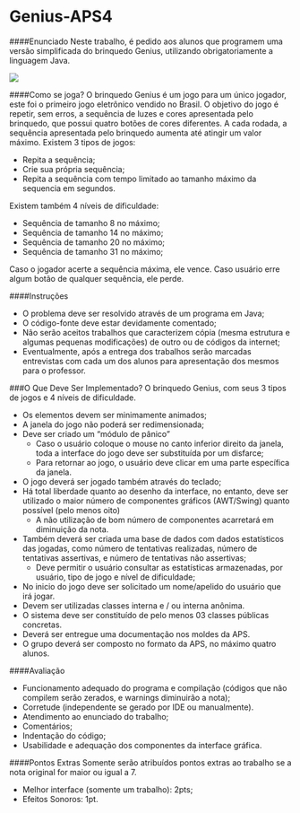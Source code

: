 # Genius-APS4

####Enunciado
Neste trabalho, é pedido aos alunos que programem uma versão simplificada do brinquedo Genius, utilizando obrigatoriamente a linguagem Java.

![](http://thumbs.buscape.com.br/jogos-diversos/estrela-genius_200x200-PU68158_1.jpg)

####Como se joga?
O brinquedo Genius é um jogo para um único jogador, este foi o primeiro jogo eletrônico vendido no Brasil. O objetivo do jogo é repetir, sem erros, a sequência de luzes e cores apresentada pelo brinquedo, que possui quatro botões de cores diferentes. A cada rodada, a sequência apresentada pelo brinquedo aumenta até atingir um valor máximo. Existem 3 tipos de jogos:  
* Repita a sequência;
* Crie sua própria sequência;
* Repita a sequência com tempo limitado ao tamanho máximo da sequencia em segundos.  

Existem também 4 níveis de dificuldade:
* Sequência de tamanho 8 no máximo;
* Sequência de tamanho 14 no máximo;
* Sequência de tamanho 20 no máximo;
* Sequência de tamanho 31 no máximo;

Caso o jogador acerte a sequência máxima, ele vence. Caso usuário erre algum botão de qualquer sequência, ele perde.

####Instruções
* O problema deve ser resolvido através de um programa em Java;
* O código-fonte deve estar devidamente comentado;
* Não serão aceitos trabalhos que caracterizem cópia (mesma estrutura e algumas pequenas modificações) de outro ou de códigos da internet;
* Eventualmente, após a entrega dos trabalhos serão marcadas entrevistas com cada um dos alunos para apresentação dos mesmos para o professor.

###O Que Deve Ser Implementado?
O brinquedo Genius, com seus 3 tipos de jogos e 4 níveis de dificuldade.
* Os elementos devem ser minimamente animados;
* A janela do jogo não poderá ser redimensionada;
* Deve ser criado um “módulo de pânico”
	* Caso o usuário coloque o mouse no canto inferior direito da janela, toda a interface do jogo deve ser substituída por um disfarce;
	* Para retornar ao jogo, o usuário deve clicar em uma parte específica da janela.
* O jogo deverá ser jogado também através do teclado;
* Há total liberdade quanto ao desenho da interface, no entanto, deve ser utilizado o maior número de componentes gráficos (AWT/Swing) quanto possível (pelo menos oito)
	* A não utilização de bom número de componentes acarretará em diminuição da nota.
* Também deverá ser criada uma base de dados com dados estatísticos das jogadas, como número de tentativas realizadas, número de tentativas assertivas, e número de tentativas não assertivas;
	* Deve permitir o usuário consultar as estatísticas armazenadas, por usuário, tipo de jogo e nível de dificuldade;
* No inicio do jogo deve ser solicitado um nome/apelido do usuário que irá jogar.
* Devem ser utilizadas classes interna e / ou interna anônima.
* O sistema deve ser constituído de pelo menos 03 classes públicas concretas.
* Deverá ser entregue uma documentação nos moldes da APS.
* O grupo deverá ser composto no formato da APS, no máximo quatro alunos.

####Avaliação
* Funcionamento adequado do programa e compilação (códigos que não compilem serão zerados, e warnings diminuirão a nota);
* Corretude (independente se gerado por IDE ou manualmente).
* Atendimento ao enunciado do trabalho;
* Comentários;
* Indentação do código;
* Usabilidade e adequação dos componentes da interface gráfica.

####Pontos Extras
Somente serão atribuídos pontos extras ao trabalho se a nota original for maior ou igual a 7.
* Melhor interface (somente um trabalho): 2pts;
* Efeitos Sonoros: 1pt.